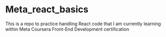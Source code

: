# Meta_react_basics
This is a repo to practice handling React code that I am currently learning within Meta Coursera Front-End Development certification
